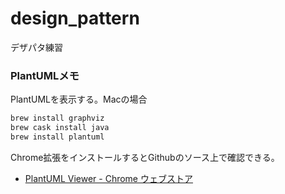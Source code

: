 # design_pattern
デザパタ練習


### PlantUMLメモ

PlantUMLを表示する。Macの場合

```sh
brew install graphviz
brew cask install java
brew install plantuml
```

Chrome拡張をインストールするとGithubのソース上で確認できる。

- [PlantUML Viewer - Chrome ウェブストア](https://chrome.google.com/webstore/detail/plantuml-viewer/legbfeljfbjgfifnkmpoajgpgejojooj?hl=ja)


